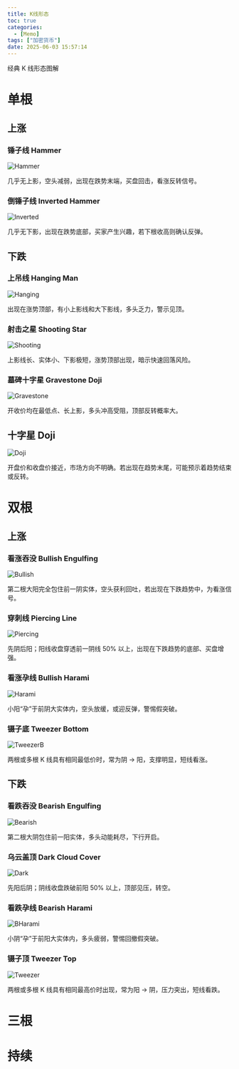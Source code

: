 ```yaml
---
title: K线形态
toc: true
categories:
  - [Memo]
tags: ["加密货币"]
date: 2025-06-03 15:57:14
---
```


经典 K 线形态图解

<!-- more -->

# 单根

## 上涨

### 锤子线 Hammer

![Hammer](Hammer.png)

几乎无上影，空头减弱，出现在跌势末端，买盘回击，看涨反转信号。

### 倒锤子线 Inverted Hammer

![Inverted](Inverted.png)

几乎无下影，出现在跌势底部，买家产生兴趣，若下根收高则确认反弹。

## 下跌

### 上吊线 Hanging Man

![Hanging](Hanging.png)

出现在涨势顶部，有小上影线和大下影线，多头乏力，警示见顶。

### 射击之星 Shooting Star

![Shooting](Shooting.png)

上影线长、实体小、下影极短，涨势顶部出现，暗示快速回落风险。

### 墓碑十字星 Gravestone Doji

![Gravestone](Gravestone.png)

开收价均在最低点、长上影，多头冲高受阻，顶部反转概率大。

## 十字星 Doji

![Doji](Doji.png)

开盘价和收盘价接近，市场方向不明确。若出现在趋势末尾，可能预示着趋势结束或反转。

# 双根

## 上涨

### 看涨吞没 Bullish Engulfing

![Bullish](Bullish.png)

第二根大阳完全包住前一阴实体，空头获利回吐，若出现在下跌趋势中，为看涨信号。

### 穿刺线 Piercing Line

![Piercing](Piercing.png)

先阴后阳；阳线收盘穿透前一阴线 50% 以上，出现在下跌趋势的底部、买盘增强。

### 看涨孕线 Bullish Harami

![Harami](Harami.png)

小阳“孕”于前阴大实体内，空头放缓，或迎反弹，警惕假突破。

### 镊子底 Tweezer Bottom

![TweezerB](TweezerB.png)

两根或多根 K 线具有相同最低价时，常为阴 → 阳，支撑明显，短线看涨。

## 下跌

### 看跌吞没 Bearish Engulfing

![Bearish](Bearish.png)

第二根大阴包住前一阳实体，多头动能耗尽，下行开启。

### 乌云盖顶 Dark Cloud Cover

![Dark](Dark.png)

先阳后阴；阴线收盘跌破前阳 50% 以上，顶部见压，转空。

### 看跌孕线 Bearish Harami

![BHarami](BHarami.png)

小阴“孕”于前阳大实体内，多头疲弱，警惕回撤假突破。

### 镊子顶 Tweezer Top

![Tweezer](Tweezer.png)

两根或多根 K 线具有相同最高价时出现，常为阳 → 阴，压力突出，短线看跌。

# 三根

# 持续
